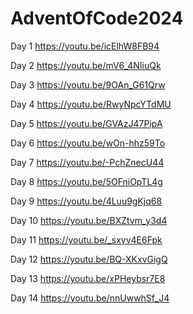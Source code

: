 # AdventOfCode2024

Day 1 https://youtu.be/icElhW8FB94

Day 2 https://youtu.be/mV6_4NIiuQk

Day 3 https://youtu.be/9OAn_G61Qrw

Day 4 https://youtu.be/RwyNpcYTdMU

Day 5 https://youtu.be/GVAzJ47PipA

Day 6 https://youtu.be/wOn-hhz59To

Day 7 https://youtu.be/-PchZnecU44

Day 8 https://youtu.be/5OFniOpTL4g

Day 9 https://youtu.be/4Luu9gKjq68

Day 10 https://youtu.be/BXZtvm_y3d4

Day 11 https://youtu.be/_sxyv4E6Fpk

Day 12 https://youtu.be/BQ-XKxvGigQ

Day 13 https://youtu.be/xPHeybsr7E8

Day 14 https://youtu.be/nnUwwhSf_J4
